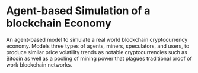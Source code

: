 # Agent-based Simulation of a blockchain Economy
An agent-based model to simulate a real world blockchain cryptocurrency economy. Models three types of agents, miners, speculators, and users, to produce similar price volatility trends as notable cryptocurrencies such as Bitcoin as well as a pooling of mining power that plagues traditional proof of work blockchain networks. 
